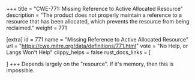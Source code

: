 +++
title = "CWE-771: Missing Reference to Active Allocated Resource"
description	= "The product does not properly maintain a reference to a resource that has been allocated, which prevents the resource from being reclaimed."
weight = 771

[extra]
id = 771
name = "Missing Reference to Active Allocated Resource"
url = "https://cwe.mitre.org/data/definitions/771.html"
vote = "No Help, or Langs Won't Help"
clippy_helps = false
rust_docs_links = [
	
]
+++
Depends largely on the "resource". If it's memory, then this is impossible.
